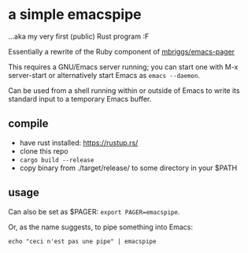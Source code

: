 # a simple emacspipe

...aka my very first (public) Rust program :F

Essentially a rewrite of the Ruby component of [mbriggs/emacs-pager](https://github.com/mbriggs/emacs-pager)

This requires a GNU/Emacs server running; you can start one with M-x
server-start or alternatively start Emacs as `emacs --daemon`.

Can be used from a shell running within or outside of Emacs to write
its standard input to a temporary Emacs buffer.

## compile
- have rust installed: https://rustup.rs/
- clone this repo
- `cargo build --release`
- copy binary from ./target/release/ to some directory in your $PATH

## usage

Can also be set as $PAGER: `export PAGER=emacspipe`.

Or, as the name suggests, to pipe something into Emacs:
```
echo "ceci n'est pas une pipe" | emacspipe
```
